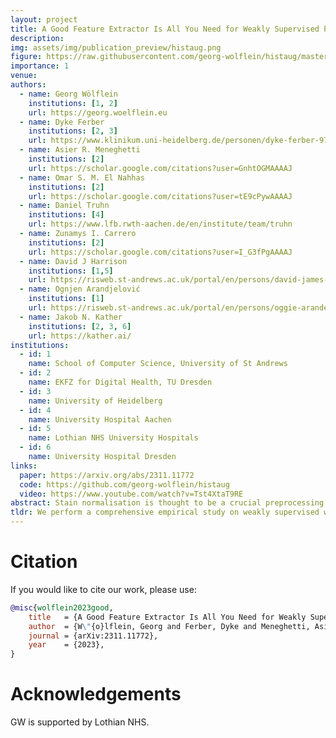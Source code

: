 ```yaml
---
layout: project
title: A Good Feature Extractor Is All You Need for Weakly Supervised Pathology Slide Classification
description: 
img: assets/img/publication_preview/histaug.png
figure: https://raw.githubusercontent.com/georg-wolflein/histaug/master/assets/overview.png
importance: 1
venue: 
authors:
  - name: Georg Wölflein
    institutions: [1, 2]
    url: https://georg.woelflein.eu
  - name: Dyke Ferber
    institutions: [2, 3]
    url: https://www.klinikum.uni-heidelberg.de/personen/dyke-ferber-9789
  - name: Asier R. Meneghetti
    institutions: [2]
    url: https://scholar.google.com/citations?user=GnhtOGMAAAAJ
  - name: Omar S. M. El Nahhas
    institutions: [2]
    url: https://scholar.google.com/citations?user=tE9cPywAAAAJ
  - name: Daniel Truhn
    institutions: [4]
    url: https://www.lfb.rwth-aachen.de/en/institute/team/truhn
  - name: Zunamys I. Carrero
    institutions: [2]
    url: https://scholar.google.com/citations?user=I_G3fPgAAAAJ
  - name: David J Harrison
    institutions: [1,5]
    url: https://risweb.st-andrews.ac.uk/portal/en/persons/david-james-harrison(6bb6c114-15d1-4b0d-9091-8ce3ce9c2c7d).html
  - name: Ognjen Arandjelović
    institutions: [1]
    url: https://risweb.st-andrews.ac.uk/portal/en/persons/oggie-arandelovic(fdd98ab1-564a-42a3-bf0c-fab7afbbd63c).html
  - name: Jakob N. Kather
    institutions: [2, 3, 6]
    url: https://kather.ai/
institutions:
  - id: 1
    name: School of Computer Science, University of St Andrews
  - id: 2
    name: EKFZ for Digital Health, TU Dresden
  - id: 3
    name: University of Heidelberg
  - id: 4
    name: University Hospital Aachen
  - id: 5
    name: Lothian NHS University Hospitals
  - id: 6
    name: University Hospital Dresden
links:
  paper: https://arxiv.org/abs/2311.11772
  code: https://github.com/georg-wolflein/histaug
  video: https://www.youtube.com/watch?v=Tst4XtaT9RE
abstract: Stain normalisation is thought to be a crucial preprocessing step in computational pathology pipelines. We question this belief in the context of weakly supervised whole slide image classification, motivated by the emergence of powerful feature extractors trained using self-supervised learning on diverse pathology datasets. To this end, we performed the most comprehensive evaluation of publicly available pathology feature extractors to date, involving more than 8,000 training runs across nine tasks, five datasets, three downstream architectures, and various preprocessing setups. Notably, we find that omitting stain normalisation and image augmentations does not compromise downstream slide-level classification performance, while incurring substantial savings in memory and compute. Using a new evaluation metric that facilitates relative downstream performance comparison, we identify the best publicly available extractors, and show that their latent spaces are remarkably robust to variations in stain and augmentations like rotation. Contrary to previous patch-level benchmarking studies, our approach emphasises clinical relevance by focusing on slide-level biomarker prediction tasks in a weakly supervised setting with external validation cohorts. Our findings stand to streamline digital pathology workflows by minimising preprocessing needs and informing the selection of feature extractors.
tldr: We perform a comprehensive empirical study on weakly supervised whole slide image classification, showing (i) stain normalisation is unnecessary no matter the choice of feature extractor, and (ii) which publicly available feature extractors are best.
---
```


# Citation

If you would like to cite our work, please use:

```bibtex
@misc{wolflein2023good,
    title   = {A Good Feature Extractor Is All You Need for Weakly Supervised Pathology Slide Classification}, 
    author  = {W\"{o}lflein, Georg and Ferber, Dyke and Meneghetti, Asier Rabasco and El Nahhas, Omar S. M. and Truhn, Daniel and Carrero, Zunamys I. and Harrison, David J. and Arandjelovi\'{c}, Ognjen and Kather, Jakob N.},
    journal = {arXiv:2311.11772},
    year    = {2023},
}
```

# Acknowledgements

GW is supported by Lothian NHS. 